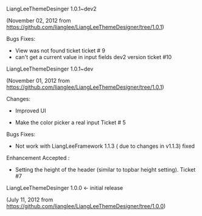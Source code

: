 LiangLeeThemeDesinger 1.0.1~dev2

(November 02, 2012 from https://github.com/lianglee/LiangLeeThemeDesigner/tree/1.0.1)

Bugs Fixes:

* View was not found ticket ticket # 9
* can't get a current value in input fields dev2 version ticket #10


LiangLeeThemeDesinger 1.0.1~dev

(November 01, 2012 from https://github.com/lianglee/LiangLeeThemeDesigner/tree/1.0.1)

Changes:

* Improved UI

* Make the color picker a real input Ticket # 5

Bugs Fixes:

* Not work with LiangLeeFramework 1.1.3 ( due to changes in v1.1.3) fixed

Enhancement Accepted :

* Setting the height of the header (similar to topbar height setting). Ticket #7 


LiangLeeThemeDesinger 1.0.0 <- initial release

(July 11, 2012 from https://github.com/lianglee/LiangLeeThemeDesigner/tree/1.0.0)

